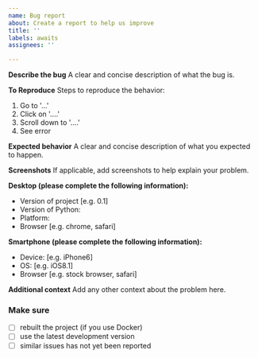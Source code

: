 ```yaml
---
name: Bug report
about: Create a report to help us improve
title: ''
labels: awaits
assignees: ''

---
```


**Describe the bug**
A clear and concise description of what the bug is.

**To Reproduce**
Steps to reproduce the behavior:
1. Go to '...'
2. Click on '....'
3. Scroll down to '....'
4. See error

**Expected behavior**
A clear and concise description of what you expected to happen.

**Screenshots**
If applicable, add screenshots to help explain your problem.

**Desktop (please complete the following information):**
* Version of project [e.g. 0.1]
* Version of Python: <!-- e.g. 3.11.6 -->
* Platform: <!-- e.g GNU/Linux (distribution), Windows (language settings), OS X, FreeBSD -->
* Browser [e.g. chrome, safari]

**Smartphone (please complete the following information):**
 * Device: [e.g. iPhone6]
 * OS: [e.g. iOS8.1]
 * Browser [e.g. stock browser, safari]

**Additional context**
Add any other context about the problem here.

### Make sure
* [ ] rebuilt the project (if you use Docker)
* [ ] use the latest development version
* [ ] similar issues has not yet been reported
